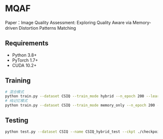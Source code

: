 # MQAF

Paper：Image Quality Assessment: Exploring Quality Aware via Memory-driven Distortion Patterns Matching

## Requirements

- Python 3.8+
- PyTorch 1.7+
- CUDA 10.2+

## Training

```bash
# 混合模式
python train.py --dataset CSIQ --train_mode hybrid --n_epoch 200 --learning_rate 1e-4 --name CSIQ_hybrid
# 纯记忆模式
python train.py --dataset CSIQ --train_mode memory_only --n_epoch 200 --learning_rate 1e-4 --name CSIQ_memory_only

```

## Testing

```bash
python test.py --dataset CSIQ --name CSIQ_hybrid_test --ckpt ./checkpoints/CSIQ_hybrid/best.pth
```
